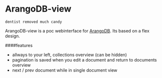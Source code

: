 # ArangoDB-view
`dentist removed much candy`

ArangoDB-view is a poc webinterface for [ArangoDB](http://github.com/arangodb/arangodb). Its based on a flex design.

####features
* allways to your left, collections overview (can be hidden)
* pagination is saved when you edit a document and return to documents overview
* next / prev document while in single document view
